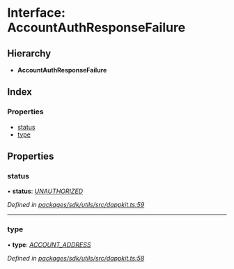 # Interface: AccountAuthResponseFailure

## Hierarchy

* **AccountAuthResponseFailure**

## Index

### Properties

* [status](_packages_sdk_utils_src_dappkit_.accountauthresponsefailure.md#status)
* [type](_packages_sdk_utils_src_dappkit_.accountauthresponsefailure.md#type)

## Properties

###  status

• **status**: *[UNAUTHORIZED](../enums/_packages_sdk_utils_src_dappkit_.dappkitresponsestatus.md#unauthorized)*

*Defined in [packages/sdk/utils/src/dappkit.ts:59](https://github.com/celo-org/celo-monorepo/blob/master/packages/sdk/utils/src/dappkit.ts#L59)*

___

###  type

• **type**: *[ACCOUNT_ADDRESS](../enums/_packages_sdk_utils_src_dappkit_.dappkitrequesttypes.md#account_address)*

*Defined in [packages/sdk/utils/src/dappkit.ts:58](https://github.com/celo-org/celo-monorepo/blob/master/packages/sdk/utils/src/dappkit.ts#L58)*
